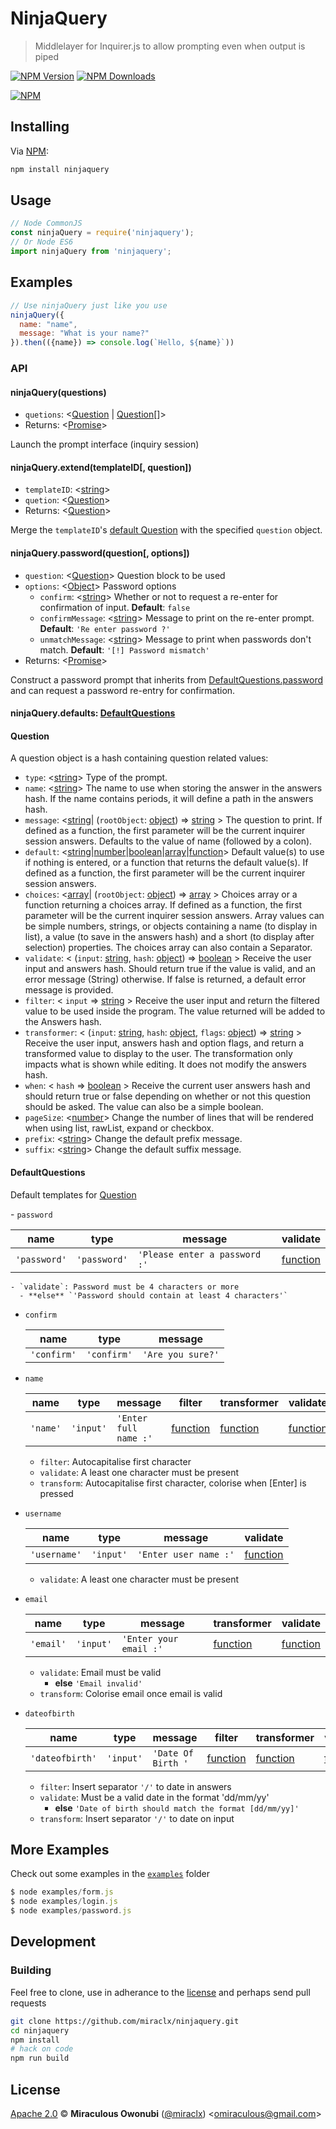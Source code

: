 # NinjaQuery

> Middlelayer for Inquirer.js to allow prompting even when output is piped

[![NPM Version][npm-image]][npm-url]
[![NPM Downloads][downloads-image]][downloads-url]

[![NPM][npm-image-url]][npm-url]

## Installing

Via [NPM][npm]:

``` bash
npm install ninjaquery
```

## Usage

``` javascript
// Node CommonJS
const ninjaQuery = require('ninjaquery');
// Or Node ES6
import ninjaQuery from 'ninjaquery';
```

## Examples

``` javascript
// Use ninjaQuery just like you use 
ninjaQuery({
  name: "name",
  message: "What is your name?"
}).then(({name}) => console.log(`Hello, ${name}`))
```

### API

#### <a id='ninjaquery'></a> ninjaQuery(questions)

* `quetions`: &lt;[Question](#question) | [Question](#question)[]&gt;
* Returns: &lt;[Promise]&gt;

Launch the prompt interface (inquiry session)

#### <a id='ninjaquery_extend'></a> ninjaQuery.extend(templateID[, question])

* `templateID`: &lt;[string]&gt;
* `quetion`: &lt;[Question](#question)&gt;
* Returns: &lt;[Question](#question)&gt;

Merge the `templateID`'s [default Question](#defaultquestions) with the specified `question` object.

#### <a id='ninjaquery_password'></a> ninjaQuery.password(question[, options])

* `question`: &lt;[Question](#question)&gt; Question block to be used
* `options`: &lt;[Object]&gt; Password options
  - `confirm`: &lt;[string]&gt; Whether or not to request a re-enter for confirmation of input. **Default**: `false`
  - `confirmMessage`: &lt;[string]&gt; Message to print on the re-enter prompt. **Default**: `'Re enter password ?'`
  - `unmatchMessage`: &lt;[string]&gt; Message to print when passwords don't match. **Default**: `'[!] Password mismatch'`
* Returns: &lt;[Promise]&gt;

Construct a password prompt that inherits from [DefaultQuestions.password](#defaultquestions_password) and can request a password re-entry for confirmation.

#### <a id='defaults'></a> ninjaQuery.defaults: [DefaultQuestions](#defaultquestions)

#### <a id='question'></a> Question

A question object is a hash containing question related values:

- `type`: &lt;[string]&gt; Type of the prompt.
- `name`: &lt;[string]&gt; The name to use when storing the answer in the answers hash. If the name contains periods, it will define a path in the answers hash.
- `message`: &lt;[string]| (`rootObject`: [object]) => [string] &gt; The question to print. If defined as a function, the first parameter will be the current inquirer session answers. Defaults to the value of name (followed by a colon).
- `default`: &lt;[string]|[number]|[boolean]|[array]|[function]&gt; Default value(s) to use if nothing is entered, or a function that returns the default value(s). If defined as a function, the first parameter will be the current inquirer session answers.
- `choices`: &lt;[array]| (`rootObject`: [object]) => [array] &gt; Choices array or a function returning a choices array. If defined as a function, the first parameter will be the current inquirer session answers. Array values can be simple numbers, strings, or objects containing a name (to display in list), a value (to save in the answers hash) and a short (to display after selection) properties. The choices array can also contain a Separator.
- `validate`: &lt; (`input`: [string], `hash`: [object]) => [boolean] &gt; Receive the user input and answers hash. Should return true if the value is valid, and an error message (String) otherwise. If false is returned, a default error message is provided.
- `filter`: &lt; `input` => [string] &gt; Receive the user input and return the filtered value to be used inside the program. The value returned will be added to the Answers hash.
- `transformer`: &lt; (`input`: [string], `hash`: [object], `flags`: [object]) => [string] &gt; Receive the user input, answers hash and option flags, and return a transformed value to display to the user. The transformation only impacts what is shown while editing. It does not modify the answers hash.
- `when`: &lt; `hash` => [boolean] &gt; Receive the current user answers hash and should return true or false depending on whether or not this question should be asked. The value can also be a simple boolean.
- `pageSize`: &lt;[number]&gt; Change the number of lines that will be rendered when using list, rawList, expand or checkbox.
- `prefix`: &lt;[string]&gt; Change the default prefix message.
- `suffix`: &lt;[string]&gt; Change the default suffix message.
  
#### <a id='defaultquestions'></a> DefaultQuestions

Default templates for [Question](#question)

<a id="defaultquestions_password"></a> - `password`

  name | type | message | validate
  ---- | ---- | ------- | --------
  `'password'` | `'password'` | `'Please enter a password :'` | [function]

	- `validate`: Password must be 4 characters or more
      - **else** `'Password should contain at least 4 characters'`

- `confirm`

  name | type | message
  ---- | ---- | -------
  `'confirm'` | `'confirm'` | `'Are you sure?'`

- `name`

  name | type | message | filter | transformer | validate
  ---- | ---- | ------- | ------ | ----------- | --------
  `'name'` | `'input'` | `'Enter full name :'` | [function] | [function] | [function]

	- `filter`: Autocapitalise first character
	- `validate`: A least one character must be present
	- `transform`: Autocapitalise first character, colorise when [Enter] is pressed

- `username`

  name | type | message | validate
  ---- | ---- | ------- | --------
  `'username'` | `'input'` | `'Enter user name :'` | [function]

  - `validate`: A least one character must be present

- `email`

  name | type | message | transformer | validate
  ---- | ---- | ------- | ----------- | --------
  `'email'` | `'input'` | `'Enter your email :'` | [function] | [function]

	- `validate`: Email must be valid
      - **else** `'Email invalid'`
	- `transform`: Colorise email once email is valid

- `dateofbirth`

  name | type | message | filter | transformer | validate | suffix 
  ---- | ---- | ------- | ------ | ----------- | -------- | ------
  `'dateofbirth'` | `'input'` | `'Date Of Birth '` | [function] | [function] | [function] | `'[ddmmyy]:'`

	- `filter`: Insert separator `'/'` to date in answers
	- `validate`: Must be a valid date in the format 'dd/mm/yy'
      - **else** `'Date of birth should match the format [dd/mm/yy]'`
	- `transform`: Insert separator `'/'` to date on input
  
## More Examples

Check out some examples in the [`examples`](examples) folder

``` javascript
$ node examples/form.js
$ node examples/login.js
$ node examples/password.js
```

## Development

### Building

Feel free to clone, use in adherance to the [license](#license) and perhaps send pull requests

``` bash
git clone https://github.com/miraclx/ninjaquery.git
cd ninjaquery
npm install
# hack on code
npm run build
```

## License

[Apache 2.0][license] © **Miraculous Owonubi** ([@miraclx][author-url]) &lt;omiraculous@gmail.com&gt;

[npm]:  https://github.com/npm/npm 'The Node Package Manager'
[license]:  LICENSE 'Apache 2.0 License'
[author-url]: https://github.com/miraclx

[npm-url]: https://npmjs.org/package/ninjaquery
[npm-image]: https://badgen.net/npm/node/ninjaquery
[npm-image-url]: https://nodei.co/npm/ninjaquery.png?stars&downloads
[downloads-url]: https://npmjs.org/package/ninjaquery
[downloads-image]: https://badgen.net/npm/dm/ninjaquery

[number]: https://developer.mozilla.org/en-US/docs/Web/JavaScript/Data_structures#Number_type
[array]: https://developer.mozilla.org/en-US/docs/Web/JavaScript/Reference/Global_Objects/Array
[object]: https://developer.mozilla.org/en-US/docs/Web/JavaScript/Reference/Global_Objects/Object
[regexp]: https://developer.mozilla.org/en-US/docs/Web/JavaScript/Reference/Global_Objects/RegExp
[string]: https://developer.mozilla.org/en-US/docs/Web/JavaScript/Data_structures#String_type
[boolean]: https://developer.mozilla.org/en-US/docs/Web/JavaScript/Data_structures#Boolean_type
[function]: https://developer.mozilla.org/en-US/docs/Web/JavaScript/Reference/Global_Objects/Function
[promise]: https://developer.mozilla.org/en-US/docs/Web/JavaScript/Reference/Global_Objects/Promise

